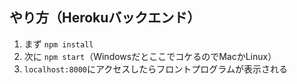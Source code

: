 ## やり方（Herokuバックエンド）

1. まず `npm install`
2. 次に `npm start`（WindowsだとここでコケるのでMacかLinux）
3. `localhost:8000`にアクセスしたらフロントプログラムが表示される
